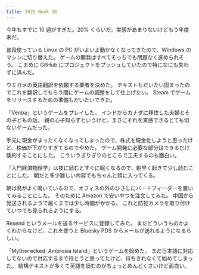 ```yaml
---
title: 2025 Week 10
---
```


今年もすでに 10 週がすぎた。20% くらいだ。実感があまりないけどもう年度末だ。

普段使っている Linux の PC がいよいよ動かなくなってきたので、Windows のマシンに切り替えた。
ゲームの開発はすべてそっちでも問題なく進められそう。
こまめに GitHub にプロジェクトをプッシュしていたので特になにも失わずに済んだ。

ウミガメの英語翻訳を依頼する業者を決めた。
テキストもだいたい固まったのでこれを翻訳してもらう間にゲームの調整をして仕上げたい。
Steam でゲームをリリースするための準備もだいたいできた。

「Venba」というゲームをプレイした。
インドからカナダに移住した夫婦とその子どもの話。
親の心子知らずというけど、まさにそれを実感できるとても切ないゲームだった。

手元に現金がまったくなくなってしまったので、株式を現金化しようと思ったけど、株価が下がりすぎてるのでやめた。
ゲーム開発に必要な部分はできるだけ倹約することにした。
こういうぎりぎりのところで工夫するのも面白い。

『入門経済物理学』は夜に読むとすぐに眠くなるので、朝早く起きて少し読むことにした。
朝だと多少難しい内容でもちゃんと頭に入ってくる。

朝は鳥がよく鳴いているので、オフィスの外のひさしにバードフィーダーを置いてみることにした。
そのために Amazon で安いやつを注文してみた。
中国から発送されるようで届くまでは少し時間がかかる。
これと防犯カメラを取り付けていつでも見られるようにする。

Resend というメールを送るサービスに登録してみた。
まだどういうものかよくわからなけど、これを使うと Bluesky PDS からメールが送れるようになるらしい。

「Mythwrecked: Ambrosia Island」というゲームを始めた。
まだ日本語に対応してないので対応するまで待とうと思ってたけど、待ちきれなくて始めてしまった。
結構テキストが多くて英語を読むのがちょっとめんどくさいけど面白い。
